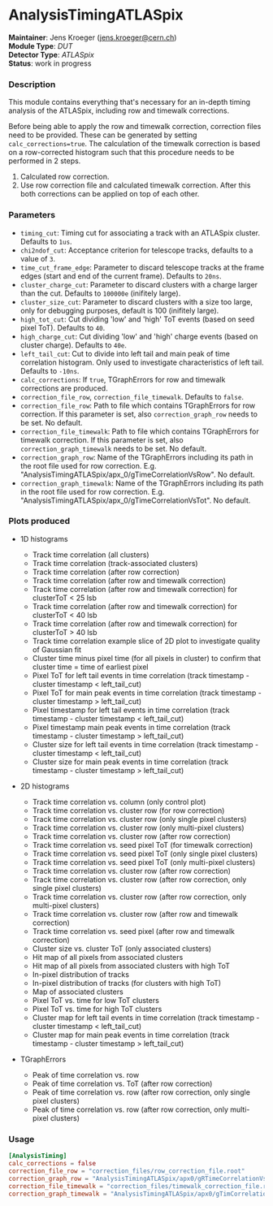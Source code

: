 # AnalysisTimingATLASpix
**Maintainer**: Jens Kroeger (jens.kroeger@cern.ch)  
**Module Type**: *DUT*  
**Detector Type**: *ATLASpix*  
**Status**: work in progress

### Description
This module contains everything that's necessary for an in-depth timing analysis of the ATLASpix, including row and timewalk corrections.

Before being able to apply the row and timewalk correction, correction files need to be provided.
These can be generated by setting `calc_corrections=true`.
The calculation of the timewalk correction is based on a row-corrected histogram such that this procedure needs to be performed in 2 steps.

1. Calculated row correction.
2. Use row correction file and calculated timewalk correction.
After this both corrections can be applied on top of each other.

### Parameters
* `timing_cut`: Timing cut for associating a track with an ATLASpix cluster. Defaults to `1us`.
* `chi2ndof_cut`: Acceptance criterion for telescope tracks, defaults to a value of `3`.
* `time_cut_frame_edge`: Parameter to discard telescope tracks at the frame edges (start and end of the current frame). Defaults to `20ns`.
* `cluster_charge_cut`: Parameter to discard clusters with a charge larger than the cut. Defaults to `100000e` (inifitely large).
* `cluster_size_cut`: Parameter to discard clusters with a size too large, only for debugging purposes, default is 100 (inifitely large).
* `high_tot_cut`: Cut dividing 'low' and 'high' ToT events (based on seed pixel ToT). Defaults to `40`.
* `high_charge_cut`: Cut dividing 'low' and 'high' charge events (based on cluster charge). Defaults to `40e`.
* `left_tail_cut`: Cut to divide into left tail and main peak of time correlation histogram. Only used to investigate characteristics of left tail. Defaults to `-10ns`.
* `calc_corrections`: If `true`, TGraphErrors for row and timewalk corrections are produced.
* `correction_file_row`, `correction_file_timewalk`. Defaults to `false`.
* `correction_file_row`: Path to file which contains TGraphErrors for row correction. If this parameter is set, also `correction_graph_row` needs to be set. No default.
* `correction_file_timewalk`: Path to file which contains TGraphErrors for timewalk correction. If this parameter is set, also `correction_graph_timewalk` needs to be set. No default.
* `correction_graph_row`: Name of the TGraphErrors including its path in the root file used for row correction. E.g. "AnalysisTimingATLASpix/apx_0/gTimeCorrelationVsRow". No default.
* `correction_graph_timewalk`: Name of the TGraphErrors including its path in the root file used for row correction. E.g. "AnalysisTimingATLASpix/apx_0/gTimeCorrelationVsTot". No default.

### Plots produced
* 1D histograms
  * Track time correlation (all clusters)
  * Track time correlation (track-associated clusters)
  * Track time correlation (after row correction)
  * Track time correlation (after row and timewalk correction)
  * Track time correlation (after row and timewalk correction) for clusterToT < 25 lsb
  * Track time correlation (after row and timewalk correction) for clusterToT < 40 lsb
  * Track time correlation (after row and timewalk correction) for clusterToT > 40 lsb
  * Track time correlation example slice of 2D plot to investigate quality of Gaussian fit
  * Cluster time minus pixel time (for all pixels in cluster) to confirm that cluster time = time of earliest pixel
  * Pixel ToT for left tail events in time correlation (track timestamp - cluster timestamp < left_tail_cut)
  * Pixel ToT for main peak events in time correlation (track timestamp - cluster timestamp > left_tail_cut)
  * Pixel timestamp for left tail events in time correlation (track timestamp - cluster timestamp < left_tail_cut)
  * Pixel timestamp main peak events in time correlation (track timestamp - cluster timestamp > left_tail_cut)
  * Cluster size for left tail events in time correlation (track timestamp - cluster timestamp < left_tail_cut)
  * Cluster size for main peak events in time correlation (track timestamp - cluster timestamp > left_tail_cut)

* 2D histograms
  * Track time correlation vs. column (only control plot)
  * Track time correlation vs. cluster row (for row correction)
  * Track time correlation vs. cluster row (only single pixel clusters)
  * Track time correlation vs. cluster row (only multi-pixel clusters)
  * Track time correlation vs. cluster row (after row correction)
  * Track time correlation vs. seed pixel ToT (for timewalk correction)
  * Track time correlation vs. seed pixel ToT (only single pixel clusters)
  * Track time correlation vs. seed pixel ToT (only multi-pixel clusters)
  * Track time correlation vs. cluster row (after row correction)
  * Track time correlation vs. cluster row (after row correction, only single pixel clusters)
  * Track time correlation vs. cluster row (after row correction, only multi-pixel clusters)
  * Track time correlation vs. cluster row (after row and timewalk correction)
  * Track time correlation vs. seed pixel (after row and timewalk correction)
  * Cluster size vs. cluster ToT (only associated clusters)
  * Hit map of all pixels from associated clusters
  * Hit map of all pixels from associated clusters with high ToT
  * In-pixel distribution of tracks
  * In-pixel distribution of tracks (for clusters with high ToT)
  * Map of associated clusters
  * Pixel ToT vs. time for low ToT clusters
  * Pixel ToT vs. time for high ToT clusters
  * Cluster map for left tail events in time correlation (track timestamp - cluster timestamp < left_tail_cut)
  * Cluster map for main peak events in time correlation (track timestamp - cluster timestamp > left_tail_cut)

* TGraphErrors
  * Peak of time correlation vs. row
  * Peak of time correlation vs. ToT (after row correction)
  * Peak of time correlation vs. row (after row correction, only single pixel clusters)
  * Peak of time correlation vs. row (after row correction, only multi-pixel clusters)

### Usage
```toml
[AnalysisTiming]
calc_corrections = false
correction_file_row = "correction_files/row_correction_file.root"
correction_graph_row = "AnalysisTimingATLASpix/apx0/gRTimeCorrelationVsRow"
correction_file_timewalk = "correction_files/timewalk_correction_file.root"
correction_graph_timewalk = "AnalysisTimingATLASpix/apx0/gTimCorrelationVsTot"
```
